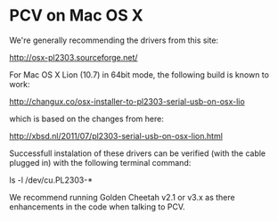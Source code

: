 # PCV on Mac OS X

We're generally recommending the drivers from this site:

http://osx-pl2303.sourceforge.net/

For Mac OS X Lion (10.7) in 64bit mode, the following build is known to work:

http://changux.co/osx-installer-to-pl2303-serial-usb-on-osx-lio

which is based on the changes from here:

http://xbsd.nl/2011/07/pl2303-serial-usb-on-osx-lion.html

Successfull instalation of these drivers can be verified (with the cable plugged in) with the following terminal command:

ls -l /dev/cu.PL2303-*

We recommend running Golden Cheetah v2.1 or v3.x as there enhancements in the code when talking to PCV.